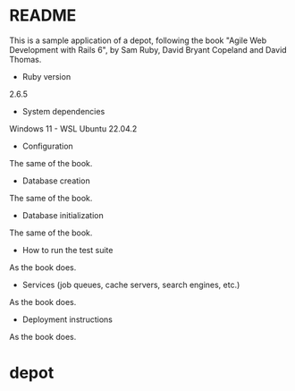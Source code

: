 # README

This is a sample application of a depot, following the book "Agile Web Development with Rails 6", by Sam Ruby, David
Bryant Copeland and David Thomas.

* Ruby version

2.6.5

* System dependencies

Windows 11 - WSL Ubuntu 22.04.2

* Configuration

The same of the book.

* Database creation

The same of the book.

* Database initialization

The same of the book.

* How to run the test suite

As the book does.

* Services (job queues, cache servers, search engines, etc.)

As the book does.

* Deployment instructions

As the book does.

# depot
